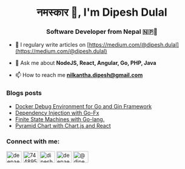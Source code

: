 <h1 align="center">नमस्कार 🙏, I'm Dipesh Dulal</h1>
<h3 align="center">Software Developer from Nepal 🇳🇵👋</h3>

- 📝 I regulary write articles on [https://medium.com/@dipesh.dulal](https://medium.com/@dipesh.dulal)

- 💬 Ask me about **NodeJS, React, Angular, Go, PHP, Java**

- 📫 How to reach me **nilkantha.dipesh@gmail.com**

### Blogs posts
<!-- BLOG-POST-LIST:START -->
- [Docker Debug Environment for Go and Gin Framework](https://medium.com/wesionary-team/docker-debug-environment-for-go-and-gin-framework-36df80e061ac?source=rss-84b5bac24db8------2)
- [Dependency Injection with Go-Fx](https://medium.com/wesionary-team/dependency-injection-with-go-fx-b698a6585cf0?source=rss-84b5bac24db8------2)
- [Finite State Machines with Go-lang.](https://medium.com/wesionary-team/finite-state-machines-with-go-lang-ccd20e329a7b?source=rss-84b5bac24db8------2)
- [Pyramid Chart with Chart.js and React](https://medium.com/wesionary-team/pyramid-chart-with-chart-js-and-react-16a1916d5221?source=rss-84b5bac24db8------2)
<!-- BLOG-POST-LIST:END -->

<p align="left">
<h3 align="left">Connect with me:</h3>
<a href="https://twitter.com/deepaeshdulal" target="blank"><img align="center" src="https://cdn.jsdelivr.net/npm/simple-icons@3.0.1/icons/twitter.svg" alt="deepaeshdulal" height="30" width="40" /></a>
<a href="https://stackoverflow.com/users/7448955" target="blank"><img align="center" src="https://cdn.jsdelivr.net/npm/simple-icons@3.0.1/icons/stackoverflow.svg" alt="7448955" height="30" width="40" /></a>
<a href="https://codesandbox.com/dipeshdulal" target="blank"><img align="center" src="https://cdn.jsdelivr.net/npm/simple-icons@3.0.1/icons/codesandbox.svg" alt="dipeshdulal" height="30" width="40" /></a>
<a href="https://fb.com/deepaeshdulal" target="blank"><img align="center" src="https://cdn.jsdelivr.net/npm/simple-icons@3.0.1/icons/facebook.svg" alt="deepaeshdulal" height="30" width="40" /></a>
<a href="https://medium.com/@dipesh.dulal" target="blank"><img align="center" src="https://cdn.jsdelivr.net/npm/simple-icons@3.0.1/icons/medium.svg" alt="@dipesh.dulal" height="30" width="40" /></a>
</p>

